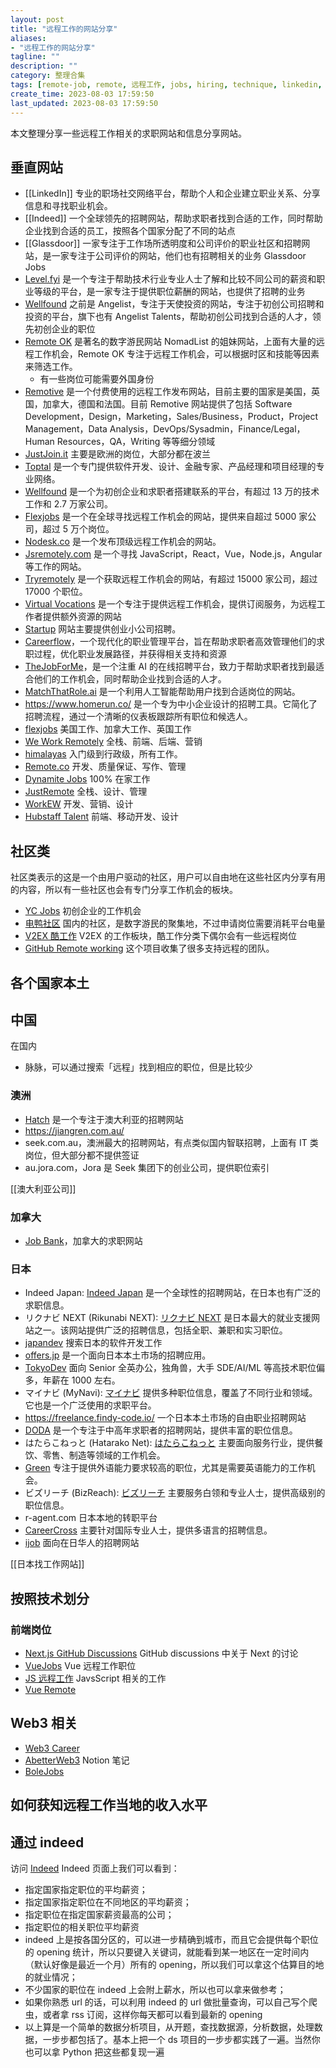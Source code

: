 ```yaml
---
layout: post
title: "远程工作的网站分享"
aliases:
- "远程工作的网站分享"
tagline: ""
description: ""
category: 整理合集
tags: [remote-job, remote, 远程工作, jobs, hiring, technique, linkedin, indeed, glassdoor, ]
create_time: 2023-08-03 17:59:50
last_updated: 2023-08-03 17:59:50
---
```


本文整理分享一些远程工作相关的求职网站和信息分享网站。

## 垂直网站

- [[LinkedIn]] 专业的职场社交网络平台，帮助个人和企业建立职业关系、分享信息和寻找职业机会。
- [[Indeed]] 一个全球领先的招聘网站，帮助求职者找到合适的工作，同时帮助企业找到合适的员工，按照各个国家分配了不同的站点
- [[Glassdoor]] 一家专注于工作场所透明度和公司评价的职业社区和招聘网站，是一家专注于公司评价的网站，他们也有招聘相关的业务 Glassdoor Jobs
- [Level.fyi](https://www.levels.fyi/) 是一个专注于帮助技术行业专业人士了解和比较不同公司的薪资和职业等级的平台，是一家专注于提供职位薪酬的网站，也提供了招聘的业务
- [Wellfound](https://wellfound.com/) 之前是 Angelist，专注于天使投资的网站，专注于初创公司招聘和投资的平台，旗下也有 Angelist Talents，帮助初创公司找到合适的人才，领先初创企业的职位
- [Remote OK](https://remoteok.com) 是著名的数字游民网站 NomadList 的姐妹网站，上面有大量的远程工作机会，Remote OK 专注于远程工作机会，可以根据时区和技能等因素来筛选工作。
  - 有一些岗位可能需要外国身份
- [Remotive](https://remotive.com/) 是一个付费使用的远程工作发布网站，目前主要的国家是美国，英国，加拿大，德国和法国。目前 Remotive 网站提供了包括 Software Development，Design，Marketing，Sales/Business，Product，Project Management，Data Analysis，DevOps/Sysadmin，Finance/Legal，Human Resources，QA，Writing 等等细分领域
- [JustJoin.it](https://justjoin.it/) 主要是欧洲的岗位，大部分都在波兰
- [Toptal](https://toptal.com) 是一个专门提供软件开发、设计、金融专家、产品经理和项目经理的专业网络。
- [Wellfound](https://wellfound.com) 是一个为初创企业和求职者搭建联系的平台，有超过 13 万的技术工作和 2.7 万家公司。
- [Flexjobs](https://flexjobs.com) 是一个在全球寻找远程工作机会的网站，提供来自超过 5000 家公司，超过 5 万个岗位。
- [Nodesk.co](https://nodesk.co) 是一个发布顶级远程工作机会的网站。
- [Jsremotely.com](https://jsremotely.com) 是一个寻找 JavaScript，React，Vue，Node.js，Angular 等工作的网站。
- [Tryremotely](https://tryremotely.com) 是一个获取远程工作机会的网站，有超过 15000 家公司，超过 17000 个职位。
- [Virtual Vocations](https://thebarefootnomad.com) 是一个专注于提供远程工作机会，提供订阅服务，为远程工作者提供额外资源的网站
- [Startup](https://startup.jobs) 网站主要提供创业小公司招聘。
- [Careerflow](https://www.careerflow.ai/)，一个现代化的职业管理平台，旨在帮助求职者高效管理他们的求职过程，优化职业发展路径，并获得相关支持和资源
- [TheJobForMe](https://thejobforme.com/)，是一个注重 AI 的在线招聘平台，致力于帮助求职者找到最适合他们的工作机会，同时帮助企业找到合适的人才。
- [MatchThatRole.ai](https://matchthatroleai.com/) 是一个利用人工智能帮助用户找到合适岗位的网站。
- <https://www.homerun.co/> 是一个专为中小企业设计的招聘工具。它简化了招聘流程，通过一个清晰的仪表板跟踪所有职位和候选人。
- [flexjobs](https://flexjobs.com) 美国工作、加拿大工作、英国工作
- [We Work Remotely](https://weworkremotely.com) 全栈、前端、后端、营销
- [himalayas](https://himalayas.app) 入门级到行政级，所有工作。
- [Remote.co](https://remote.co) 开发、质量保证、写作、管理
- [Dynamite Jobs](https://dynamitejobs.com) 100% 在家工作
- [JustRemote](https://justremote.co) 全栈、设计、管理
- [WorkEW](https://workew.com) 开发、营销、设计
- [Hubstaff Talent](https://talent.hubstaff.com) 前端、移动开发、设计

## 社区类

社区类表示的这是一个由用户驱动的社区，用户可以自由地在这些社区内分享有用的内容，所以有一些社区也会有专门分享工作机会的板块。

- [YC Jobs](https://www.ycombinator.com/jobs) 初创企业的工作机会
- [电鸭社区](https://eleduck.com/) 国内的社区，是数字游民的聚集地，不过申请岗位需要消耗平台电量
- [V2EX 酷工作](https://www.v2ex.com/?tab=jobs) V2EX 的工作板块，酷工作分类下偶尔会有一些远程岗位
- [GitHub Remote working](https://github.com/greatghoul/remote-working) 这个项目收集了很多支持远程的团队。

## 各个国家本土

## 中国

在国内

- 脉脉，可以通过搜索「远程」找到相应的职位，但是比较少

### 澳洲

- [Hatch](https://www.hatch.team/) 是一个专注于澳大利亚的招聘网站
- <https://jiangren.com.au/>
- seek.com.au，澳洲最大的招聘网站，有点类似国内智联招聘，上面有 IT 类岗位，但大部分都不提供签证
- au.jora.com，Jora 是 Seek 集团下的创业公司，提供职位索引

[[澳大利亚公司]]

### 加拿大

- [Job Bank](https://www.jobbank.gc.ca/home)，加拿大的求职网站

### 日本

- Indeed Japan: [Indeed Japan](https://jp.indeed.com/) 是一个全球性的招聘网站，在日本也有广泛的求职信息。
- リクナビ NEXT (Rikunabi NEXT): [リクナビ NEXT](https://next.rikunabi.com/) 是日本最大的就业支援网站之一。该网站提供广泛的招聘信息，包括全职、兼职和实习职位。
- [japandev](https://japan-dev.com/) 搜索日本的软件开发工作
- [offers.jp](https://offers.jp/) 是一个面向日本本土市场的招聘应用。
- [TokyoDev](https://www.tokyodev.com/) 面向 Senior 全英办公，独角兽，大手 SDE/AI/ML 等高技术职位偏多，年薪在 1000 左右。
- マイナビ (MyNavi): [マイナビ](https://job.mynavi.jp/) 提供多种职位信息，覆盖了不同行业和领域。它也是一个广泛使用的求职平台。
- <https://freelance.findy-code.io/> 一个日本本土市场的自由职业招聘网站
- [DODA](https://doda.jp/) 是一个专注于中高年求职者的招聘网站，提供丰富的职位信息。
- はたらこねっと (Hatarako Net): [はたらこねっと](https://hatarako.net/) 主要面向服务行业，提供餐饮、零售、制造等领域的工作机会。
- [Green](https://www.green-japan.com/) 专注于提供外语能力要求较高的职位，尤其是需要英语能力的工作机会。
- ビズリーチ (BizReach): [ビズリーチ](https://www.bizreach.jp/) 主要服务白领和专业人士，提供高级别的职位信息。
- r-agent.com 日本本地的转职平台
- [CareerCross](https://www.careercross.com/) 主要针对国际专业人士，提供多语言的招聘信息。
- [ijob](https://www.ijob.jp/) 面向在日华人的招聘网站

[[日本找工作网站]]

## 按照技术划分

### 前端岗位

- [Next.js GitHub Discussions](https://github.com/vercel/next.js/discussions?dicussions_q=hiring) GitHub discussions 中关于 Next 的讨论
- [VueJobs](https://vuejobs.com/jobs) Vue 远程工作职位
- [JS 远程工作](https://javascriptjob.xyz) JavsScript 相关的工作
- [Vue Remote](https://vuejobs.com/jobs/type/remote)

## Web3 相关

- [Web3 Career](https://web3.career)
- [AbetterWeb3](https://abetterweb3.notion.site/abetterweb3-7ce334dcf8524cb79a5894bdd784ddb4) Notion 笔记
- [BoleJobs](https://bolejobs.com)

## 如何获知远程工作当地的收入水平

## 通过 indeed

访问 [Indeed](https://www.indeed.com/career/salaries) Indeed 页面上我们可以看到：

- 指定国家指定职位的平均薪资；
- 指定国家指定职位在不同地区的平均薪资；
- 指定职位在指定国家薪资最高的公司；
- 指定职位的相关职位平均薪资
- indeed 上是按各国分区的，可以进一步精确到城市，而且它会提供每个职位的 opening 统计，所以只要键入关键词，就能看到某一地区在一定时间内（默认好像是最近一个月）所有的 opening，所以我们可以拿这个估算目的地的就业情况；
- 不少国家的职位在 indeed 上会附上薪水，所以也可以拿来做参考；
- 如果你熟悉 url 的话，可以利用 indeed 的 url 做批量查询，可以自己写个爬虫，或者拿 rss 订阅，这样你每天都可以看到最新的 opening
- 以上算是一个简单的数据分析项目，从开题，查找数据源，分析数据，处理数据，一步步都包括了。基本上把一个 ds 项目的一步步都实践了一遍。当然你也可以拿 Python 把这些都复现一遍
